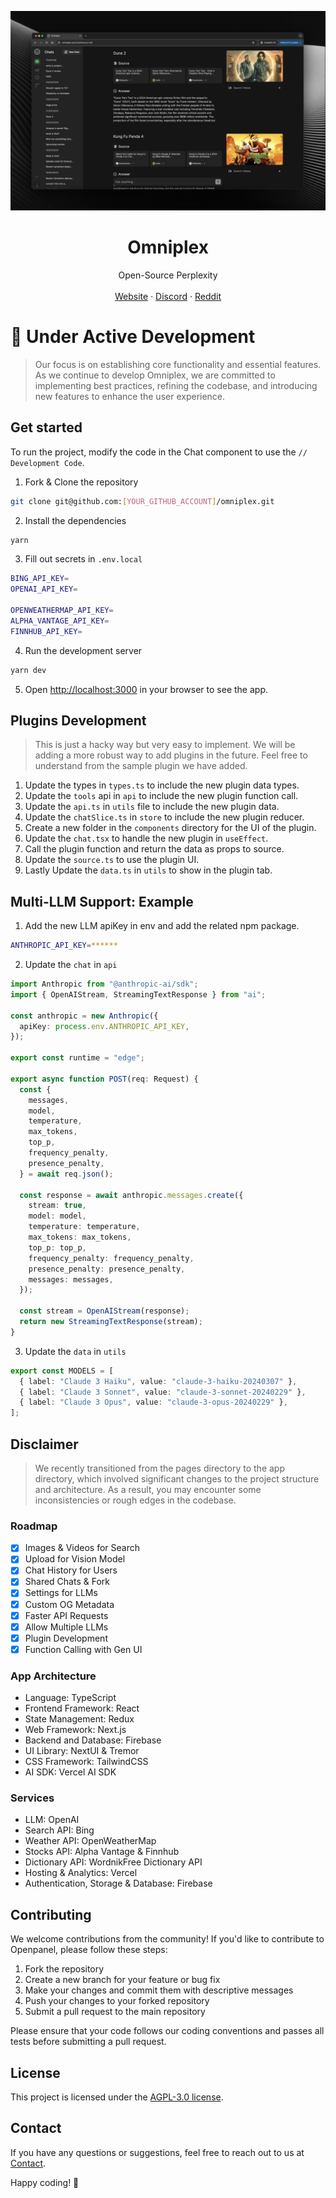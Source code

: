 ![hero](Github.png)

<p align="center">
	<h1 align="center"><b>Omniplex</b></h1>
<p align="center">
    Open-Source Perplexity
    <br />
    <br />
    <a href="https://omniplex.ai">Website</a>
    ·
    <a href="https://discord.gg/87Mh7q5ZSd">Discord</a>
    ·
    <a href="https://www.reddit.com/r/omniplex_ai">Reddit</a>
  </p>
</p>

# :construction: Under Active Development

> Our focus is on establishing core functionality and essential features. As we continue to develop Omniplex, we are committed to implementing best practices, refining the codebase, and introducing new features to enhance the user experience.

## Get started

To run the project, modify the code in the Chat component to use the `// Development Code`.

1. Fork & Clone the repository

```bash
git clone git@github.com:[YOUR_GITHUB_ACCOUNT]/omniplex.git
```

2. Install the dependencies

```bash
yarn
```

3. Fill out secrets in `.env.local`

```bash
BING_API_KEY=
OPENAI_API_KEY=

OPENWEATHERMAP_API_KEY=
ALPHA_VANTAGE_API_KEY=
FINNHUB_API_KEY=
```

4. Run the development server

```bash
yarn dev
```

5. Open [http://localhost:3000](http://localhost:3000) in your browser to see the app.

## Plugins Development

> This is just a hacky way but very easy to implement. We will be adding a more robust way to add plugins in the future. Feel free to understand from the sample plugin we have added.

1. Update the types in `types.ts` to include the new plugin data types.
2. Update the `tools` api in `api` to include the new plugin function call.
3. Update the `api.ts` in `utils` file to include the new plugin data.
4. Update the `chatSlice.ts` in `store` to include the new plugin reducer.
5. Create a new folder in the `components` directory for the UI of the plugin.
6. Update the `chat.tsx` to handle the new plugin in `useEffect`.
7. Call the plugin function and return the data as props to source.
8. Update the `source.ts` to use the plugin UI.
9. Lastly Update the `data.ts` in `utils` to show in the plugin tab.

## Multi-LLM Support: Example

1. Add the new LLM apiKey in env and add the related npm package.

```bash
ANTHROPIC_API_KEY=******
```

2. Update the `chat` in `api`

```ts
import Anthropic from "@anthropic-ai/sdk";
import { OpenAIStream, StreamingTextResponse } from "ai";

const anthropic = new Anthropic({
  apiKey: process.env.ANTHROPIC_API_KEY,
});

export const runtime = "edge";

export async function POST(req: Request) {
  const {
    messages,
    model,
    temperature,
    max_tokens,
    top_p,
    frequency_penalty,
    presence_penalty,
  } = await req.json();

  const response = await anthropic.messages.create({
    stream: true,
    model: model,
    temperature: temperature,
    max_tokens: max_tokens,
    top_p: top_p,
    frequency_penalty: frequency_penalty,
    presence_penalty: presence_penalty,
    messages: messages,
  });

  const stream = OpenAIStream(response);
  return new StreamingTextResponse(stream);
}
```

3. Update the `data` in `utils`

```ts
export const MODELS = [
  { label: "Claude 3 Haiku", value: "claude-3-haiku-20240307" },
  { label: "Claude 3 Sonnet", value: "claude-3-sonnet-20240229" },
  { label: "Claude 3 Opus", value: "claude-3-opus-20240229" },
];
```

## Disclaimer

> We recently transitioned from the pages directory to the app directory, which involved significant changes to the project structure and architecture. As a result, you may encounter some inconsistencies or rough edges in the codebase.

### Roadmap

- [x] Images & Videos for Search
- [x] Upload for Vision Model
- [x] Chat History for Users
- [x] Shared Chats & Fork
- [x] Settings for LLMs
- [x] Custom OG Metadata
- [x] Faster API Requests
- [x] Allow Multiple LLMs
- [x] Plugin Development
- [x] Function Calling with Gen UI

### App Architecture

- Language: TypeScript
- Frontend Framework: React
- State Management: Redux
- Web Framework: Next.js
- Backend and Database: Firebase
- UI Library: NextUI & Tremor
- CSS Framework: TailwindCSS
- AI SDK: Vercel AI SDK

### Services

- LLM: OpenAI
- Search API: Bing
- Weather API: OpenWeatherMap
- Stocks API: Alpha Vantage & Finnhub
- Dictionary API: WordnikFree Dictionary API
- Hosting & Analytics: Vercel
- Authentication, Storage & Database: Firebase

## Contributing

We welcome contributions from the community! If you'd like to contribute to Openpanel, please follow these steps:

1. Fork the repository
2. Create a new branch for your feature or bug fix
3. Make your changes and commit them with descriptive messages
4. Push your changes to your forked repository
5. Submit a pull request to the main repository

Please ensure that your code follows our coding conventions and passes all tests before submitting a pull request.

## License

This project is licensed under the [AGPL-3.0 license](LICENSE).

## Contact

If you have any questions or suggestions, feel free to reach out to us at [Contact](https://bishalsaha.com/contact).

Happy coding! 🚀
